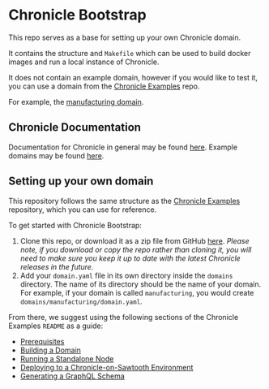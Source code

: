 # Chronicle Bootstrap

This repo serves as a base for setting up your own Chronicle domain.

It contains the structure and `Makefile` which can be used to build docker
images and run a local instance of Chronicle.

It does not contain an example domain, however if you would like to test it,
you can use a domain from the
[Chronicle Examples](https://github.com/btpworks/chronicle-examples) repo.

For example, the [manufacturing domain](https://github.com/btpworks/chronicle-examples/blob/main/domains/manufacturing/domain.yaml).

## Chronicle Documentation

Documentation for Chronicle in general may be found [here](https://docs.btp.works/chronicle/).
Example domains may be found [here](https://examples.btp.works).

## Setting up your own domain

This repository follows the same structure as the [Chronicle Examples](https://github.com/btpworks/chronicle-examples)
repository, which you can use for reference.

To get started with Chronicle Bootstrap:

1. Clone this repo, or download it as a zip file from GitHub
   [here](https://github.com/btpworks/chronicle-bootstrap/archive/refs/heads/main.zip).
   *Please note, if you download or copy the repo rather than cloning it,
   you will need to make sure you keep it up to date with the latest Chronicle
   releases in the future.*
1. Add your `domain.yaml` file in its own directory inside the `domains`
   directory. The name of its directory should be the name of your domain. For
   example, if your domain is called `manufacturing`, you would create
   `domains/manufacturing/domain.yaml`.

From there, we suggest using the following sections of the Chronicle Examples `README`
as a guide:

- [Prerequisites](https://github.com/btpworks/chronicle-examples/blob/main/README.md#prerequisites)
- [Building a Domain](https://github.com/btpworks/chronicle-examples/blob/main/README.md#build-a-domain)
- [Running a Standalone Node](https://github.com/btpworks/chronicle-examples/blob/main/README.md#run-a-standalone-node)
- [Deploying to a Chronicle-on-Sawtooth Environment](https://github.com/btpworks/chronicle-examples/blob/main/README.md#deploy-to-a-chronicle-on-sawtooth-environment)
- [Generating a GraphQL Schema](https://github.com/btpworks/chronicle-examples/blob/main/README.md#generate-the-graphql-schema)
